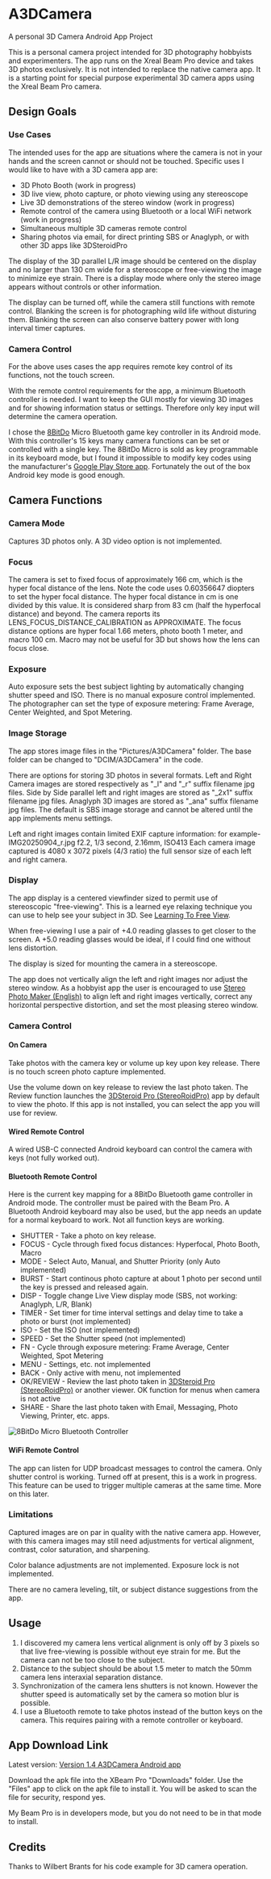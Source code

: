 # A3DCamera
A personal 3D Camera Android App Project

This is a personal camera project intended for 3D photography hobbyists and experimenters.
The app runs on the Xreal Beam Pro device and takes 3D photos exclusively. It is not intended to replace the native camera app.
It is a starting point for special purpose experimental 3D camera apps using the Xreal Beam Pro camera.

## Design Goals
### Use Cases
The intended uses for the app are situations where the camera is not in your hands and the screen cannot or should not be touched. 
Specific uses I would like to have with a 3D camera app are:

* 3D Photo Booth (work in progress)
* 3D live view, photo capture, or photo viewing using any stereoscope
* Live 3D demonstrations of the stereo window (work in progress)
* Remote control of the camera using Bluetooth or a local WiFi network (work in progress)
* Simultaneous multiple 3D cameras remote control
* Sharing photos via email, for direct printing SBS or Anaglyph, or with other 3D apps like 3DSteroidPro

The display of the 3D parallel L/R image should be centered on the display and no larger than 130 cm wide for a stereoscope or free-viewing the image to minimize eye strain. 
There is a display mode where only the stereo image appears without controls or other information.

The display can be turned off, while the camera still functions with remote control. Blanking the screen is for photographing wild life without disturing them. 
Blanking the screen can also conserve battery power with long interval timer captures.

### Camera Control
For the above uses cases the app requires remote key control of its functions, not the touch screen.

With the remote control requirements for the app,  a minimum Bluetooth controller is needed. 
I want to keep the GUI mostly for viewing 3D images and for showing information status or settings.
Therefore only key input will determine the camera operation.

I chose the [8BitDo](https://www.8bitdo.com) Micro Bluetooth game key controller in its Android mode. With this controller's 15 keys many camera functions can be set or controlled with a single key.
The 8BitDo Micro is sold as key programmable in its keyboard mode, but I found it impossible to modify key codes using the manufacturer's [Google Play Store app](https://play.google.com/store/apps/details?id=com.abitdo.advance). 
Fortunately the out of the box Android key mode is good enough.

## Camera Functions
### Camera Mode
Captures 3D photos only. A 3D video option is not implemented.

### Focus
The camera is set to fixed focus of approximately 166 cm, which is the hyper focal distance of the lens.
Note the code uses 0.60356647 diopters to set the hyper focal distance.
The hyper focal distance in cm is one divided by this value.
It is considered sharp from 83 cm (half the hyperfocal distance) and beyond.
The camera reports its LENS_FOCUS_DISTANCE_CALIBRATION as APPROXIMATE.
The focus distance options are hyper focal 1.66 meters, photo booth 1 meter, and macro 100 cm. Macro may not be useful for 3D but shows how the lens can focus close.

### Exposure
Auto exposure sets the best subject lighting by automatically changing shutter speed and ISO. There is no manual exposure control implemented. 
The photographer can set the type of exposure metering: Frame Average, Center Weighted, and Spot Metering.

### Image Storage
The app stores image files in the "Pictures/A3DCamera" folder. The base folder can be changed to "DCIM/A3DCamera" in the code.

There are options for storing 3D photos in several formats. Left and Right Camera images are stored respectively as "_l" and "_r" suffix filename jpg files.
Side by Side parallel left and right images are stored as "_2x1" suffix filename jpg files.
Anaglyph 3D images are stored as "_ana" suffix filename jpg files.
The default is SBS image storage and cannot be altered until the app implements menu settings.

Left and right images contain limited EXIF capture information: for example- IMG20250904_r.jpg f2.2, 1/3 second, 2.16mm, ISO413
Each camera image captured is 4080 x 3072 pixels (4/3 ratio) the full sensor size of each left and right camera.

### Display
The app display is a centered viewfinder sized to permit use of stereoscopic "free-viewing". This is a learned eye relaxing technique you can use to help see your subject in 3D. See 
[Learning To Free View](https://stereoscopy.blog/2022/03/11/learning-to-free-view-see-stereoscopic-images-with-the-naked-eye/).

When free-viewing I use a pair of +4.0 reading glasses to get closer to the screen. A +5.0 reading glasses would be ideal, if I could find one without lens distortion. 

The display is sized for mounting the camera in a stereoscope.

The app does not vertically align the left and right images nor adjust the stereo window. As a hobbyist app the user is encouraged to use [Stereo Photo Maker (English)](https://stereo.jpn.org/eng/stphmkr/) 
to align left and right images vertically, correct any horizontal perspective distortion, and set the most pleasing stereo window.

### Camera Control
#### On Camera
Take photos with the camera key or volume up key upon key release. There is no touch screen photo capture implemented.

Use the volume down on key release to review the last photo taken. The Review function launches the [3DSteroid Pro (StereoRoidPro)](https://play.google.com/store/apps/details?id=jp.suto.stereoroidpro&hl=en_US)
app by default to view the photo.
If this app is not installed, you can select the app you will use for review.

#### Wired Remote Control
A wired USB-C connected Android keyboard can control the camera with keys (not fully worked out).

#### Bluetooth Remote Control
Here is the current key mapping for a 8BitDo Bluetooth game controller in Android mode. The controller must be paired with the Beam Pro. 
A Bluetooth Android keyboard may also be used, but the app needs an update for a normal keyboard to work. Not all function keys are working.

* SHUTTER - Take a photo on key release.
* FOCUS   - Cycle through fixed focus distances: Hyperfocal, Photo Booth, Macro
* MODE    - Select Auto, Manual, and Shutter Priority (only Auto implemented)
* BURST   - Start continous photo capture at about 1 photo per second until the key is pressed and released again.
* DISP    - Toggle change Live View display mode (SBS, not working: Anaglyph, L/R, Blank)
* TIMER   - Set timer for time interval settings and delay time to take a photo or burst (not implemented)
* ISO     - Set the ISO (not implemented)
* SPEED   - Set the Shutter speed (not implemented)
* FN      - Cycle through exposure metering: Frame Average, Center Weighted, Spot Metering
* MENU    - Settings, etc. not implemented
* BACK    - Only active with menu, not implemented
* OK/REVIEW - Review the last photo taken in [3DSteroid Pro (StereoRoidPro)](https://play.google.com/store/apps/details?id=jp.suto.stereoroidpro&hl=en_US) or another viewer. OK function for menus when camera is not active
* SHARE    - Share the last photo taken with Email, Messaging, Photo Viewing, Printer, etc. apps.

![8BitDo Micro Bluetooth Controller](images/A3DCamera_Layout_1080.png)

#### WiFi Remote Control
The app can listen for UDP broadcast messages to control the camera. Only shutter control is working. Turned off at present, this is a work in progress.
This feature can be used to trigger multiple cameras at the same time. More on this later.

### Limitations
Captured images are on par in quality with the native camera app. However, with this camera images may still need adjustments for vertical alignment, contrast, color saturation, and sharpening.

Color balance adjustments are not implemented. Exposure lock is not implemented.

There are no camera leveling, tilt, or subject distance suggestions from the app.

## Usage
1. I discovered my camera lens vertical alignment is only off by 3 pixels so that live free-viewing is possible without eye strain for me. But the camera can not be too close to the subject.
2. Distance to the subject should be about 1.5 meter to match the 50mm camera lens interaxial separation distance.
3. Synchronization of the camera lens shutters is not known. However the shutter speed is automatically set by the camera so motion blur is possible.
4. I use a Bluetooth remote to take photos instead of the button keys on the camera. This requires pairing with a remote controller or keyboard.

## App Download Link

Latest version: [Version 1.4 A3DCamera Android app](https://drive.google.com/file/d/1xkNVHQ7EOTipQxIqTqoDuHsepO7f5MxE/view?usp=drive_link)

Download the apk file into the XBeam Pro "Downloads" folder. Use the "Files" app to click on the apk file to install it. 
You will be asked to scan the file for security, respond yes.

My Beam Pro is in developers mode, but you do not need to be in that mode to install.



## Credits

Thanks to Wilbert Brants for his code example for 3D camera operation. 
